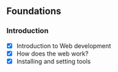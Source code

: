 ## Foundations

### Introduction

- [x] Introduction to Web development
- [x] How does the web work?
- [x] Installing and setting tools